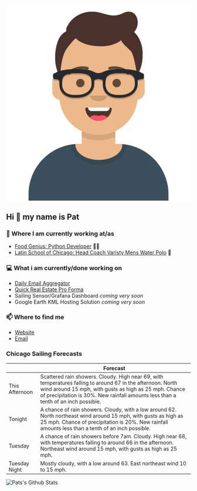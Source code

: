 [![Social banner for p-j-falconer](https://raw.githubusercontent.com/P-J-FALCONER/P-J-FALCONER/master/assets/avataaars.svg)](https://patfalconer.com/)
## Hi :wave: my name is Pat

### 💼 Where I am currently working at/as
- [Food Genius: Python Developer](https://getfoodgenius.com/) 🍔🐍
- [Latin School of Chicago: Head Coach Varisty Mens Water Polo](https://www.latinschool.org/) 🤽


### 💻 What i am currently/done working on
 - [Daily Email Aggregator](https://github.com/P-J-FALCONER/dott_daily_mail)
 - [Quick Real Estate Pro Forma](https://github.com/P-J-FALCONER/henry)
 - Sailing Sensor/Grafana Dashboard *coming very soon*
 - Google Earth KML Hosting Solution *coming very soon*

### 📫 Where to find me
 - [Website](https://patfalconer.com/)
 - [Email](mailto:patrick.j.falconer@gmail.com)


### Chicago Sailing Forecasts
|   | Forecast  |
|---|---|
| This Afternoon | Scattered rain showers. Cloudy. High near 69, with temperatures falling to around 67 in the afternoon. North wind around 15 mph, with gusts as high as 25 mph. Chance of precipitation is 30%. New rainfall amounts less than a tenth of an inch possible. |
| Tonight | A chance of rain showers. Cloudy, with a low around 62. North northeast wind around 15 mph, with gusts as high as 25 mph. Chance of precipitation is 20%. New rainfall amounts less than a tenth of an inch possible. |
| Tuesday | A chance of rain showers before 7am. Cloudy. High near 68, with temperatures falling to around 66 in the afternoon. Northeast wind around 15 mph, with gusts as high as 25 mph. |
| Tuesday Night | Mostly cloudy, with a low around 63. East northeast wind 10 to 15 mph. |

![Pats's Github Stats](https://github-readme-stats.vercel.app/api?username=p-j-falconer&show_icons=true&theme=radical)
